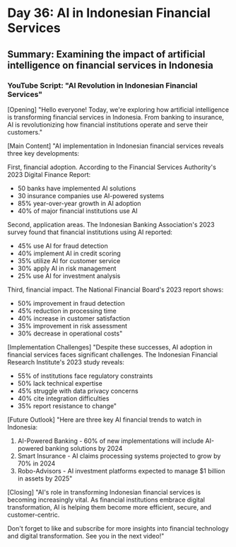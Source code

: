 # Day 36: AI in Indonesian Financial Services
## Summary: Examining the impact of artificial intelligence on financial services in Indonesia

### YouTube Script: "AI Revolution in Indonesian Financial Services"

[Opening]
"Hello everyone! Today, we're exploring how artificial intelligence is transforming financial services in Indonesia. From banking to insurance, AI is revolutionizing how financial institutions operate and serve their customers."

[Main Content]
"AI implementation in Indonesian financial services reveals three key developments:

First, financial adoption. According to the Financial Services Authority's 2023 Digital Finance Report:
- 50 banks have implemented AI solutions
- 30 insurance companies use AI-powered systems
- 85% year-over-year growth in AI adoption
- 40% of major financial institutions use AI

Second, application areas. The Indonesian Banking Association's 2023 survey found that financial institutions using AI reported:
- 45% use AI for fraud detection
- 40% implement AI in credit scoring
- 35% utilize AI for customer service
- 30% apply AI in risk management
- 25% use AI for investment analysis

Third, financial impact. The National Financial Board's 2023 report shows:
- 50% improvement in fraud detection
- 45% reduction in processing time
- 40% increase in customer satisfaction
- 35% improvement in risk assessment
- 30% decrease in operational costs"

[Implementation Challenges]
"Despite these successes, AI adoption in financial services faces significant challenges. The Indonesian Financial Research Institute's 2023 study reveals:
- 55% of institutions face regulatory constraints
- 50% lack technical expertise
- 45% struggle with data privacy concerns
- 40% cite integration difficulties
- 35% report resistance to change"

[Future Outlook]
"Here are three key AI financial trends to watch in Indonesia:

1. AI-Powered Banking - 60% of new implementations will include AI-powered banking solutions by 2024
2. Smart Insurance - AI claims processing systems projected to grow by 70% in 2024
3. Robo-Advisors - AI investment platforms expected to manage $1 billion in assets by 2025"

[Closing]
"AI's role in transforming Indonesian financial services is becoming increasingly vital. As financial institutions embrace digital transformation, AI is helping them become more efficient, secure, and customer-centric.

Don't forget to like and subscribe for more insights into financial technology and digital transformation. See you in the next video!" 